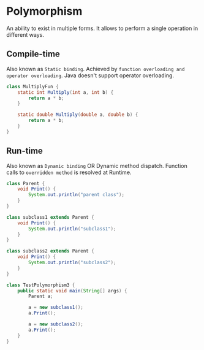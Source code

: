 # Polymorphism

An ability to exist in multiple forms. It allows to perform a single operation in different ways.

## Compile-time
Also known as `Static binding`. Achieved by `function overloading and operator overloading`. Java doesn't support operator
overloading.

```java
class MultiplyFun {
    static int Multiply(int a, int b) {
        return a * b;
    }

    static double Multiply(double a, double b) {
        return a * b;
    }
}
```

## Run-time
Also known as `Dynamic binding` OR Dynamic method dispatch. Function calls to `overridden method` is resolved at Runtime.

```java
class Parent {
    void Print() {
        System.out.println("parent class");
    }
}

class subclass1 extends Parent {
    void Print() {
        System.out.println("subclass1");
    }
}

class subclass2 extends Parent {
    void Print() {
        System.out.println("subclass2");
    }
}

class TestPolymorphism3 {
    public static void main(String[] args) {
        Parent a;

        a = new subclass1();
        a.Print();

        a = new subclass2();
        a.Print();
    }
}
```
